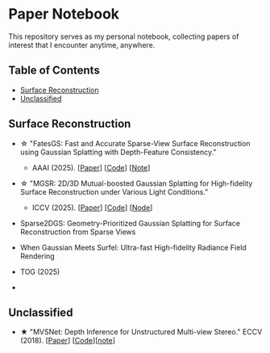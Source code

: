 # Paper Notebook

This repository serves as my personal notebook, collecting papers of interest that I encounter anytime, anywhere.

## Table of Contents

- [Surface Reconstruction](#Surface-Reconstruction)
- [Unclassified](#3dgs-based-3d-reconstruction)


## Surface Reconstruction


- ☆ "FatesGS: Fast and Accurate Sparse-View Surface Reconstruction using Gaussian Splatting with Depth-Feature Consistency."
  - AAAI (2025). [[Paper](https://arxiv.org/pdf/2501.04628)] [[Code](https://github.com/yulunwu0108/FatesGS)] [[Note]()]
- ☆ "MGSR: 2D/3D Mutual-boosted Gaussian Splatting for High-fidelity Surface Reconstruction under Various Light Conditions."
  - ICCV (2025). [[Paper](https://arxiv.org/pdf/2503.05182)] [[Code](https://github.com/TsingyuanChou/MGSR)]  [[Node]()]
-  Sparse2DGS: Geometry-Prioritized Gaussian Splatting for Surface Reconstruction from Sparse Views

-  When Gaussian Meets Surfel: Ultra-fast High-fidelity Radiance Field Rendering
  - TOG (2025)

-  


## Unclassified
  
- ★ "MVSNet: Depth Inference for Unstructured Multi-view Stereo." ECCV (2018). [[Paper](https://arxiv.org/pdf/1804.02505)] [[Code](https://github.com/xy-guo/MVSNet_pytorch)][[note]()]


